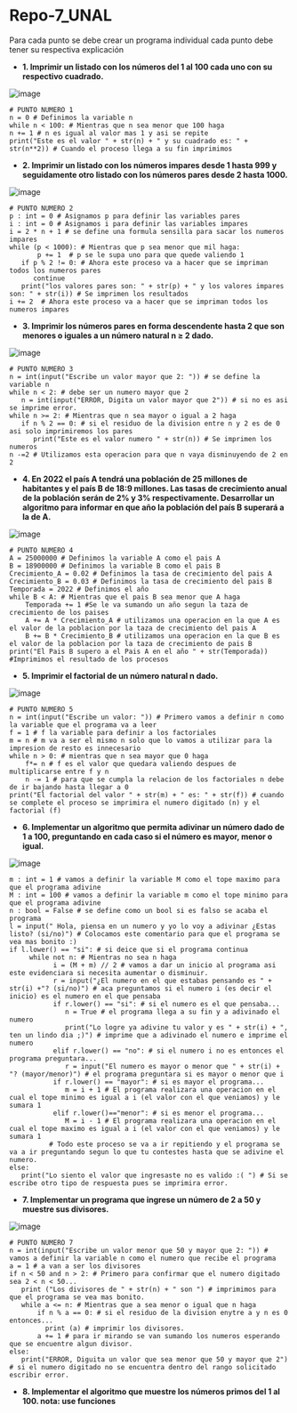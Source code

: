 # Repo-7_UNAL
Para cada punto se debe crear un programa individual cada punto debe tener su respectiva explicación

- **1. Imprimir un listado con los números del 1 al 100 cada uno con su respectivo cuadrado.**

![image](https://user-images.githubusercontent.com/124611099/228120375-7ab69bf4-999a-494e-aa8e-aaadfd2aebf9.png)

    # PUNTO NUMERO 1
    n = 0 # Definimos la variable n
    while n < 100: # Mientras que n sea menor que 100 haga
    n += 1 # n es igual al valor mas 1 y asi se repite
    print("Este es el valor " + str(n) + " y su cuadrado es: " + str(n**2)) # Cuando el proceso llega a su fin imprimimos
 
- **2. Imprimir un listado con los números impares desde 1 hasta 999 y seguidamente otro listado con los números pares desde 2 hasta 1000.**

![image](https://user-images.githubusercontent.com/124611099/228121239-0d5779d3-fd49-40b3-a8b9-b744965d3b18.png)

    # PUNTO NUMERO 2
    p : int = 0 # Asignamos p para definir las variables pares
    i : int = 0 # Asignamos i para definir las variables impares
    i = 2 * n + 1 # se define una formula sensilla para sacar los numeros impares
    while (p < 1000): # Mientras que p sea menor que mil haga:
           p += 1  # p se le supa uno para que quede valiendo 1
       if p % 2 != 0: # Ahora este proceso va a hacer que se impriman todos los numeros pares
          continue
       print("los valores pares son: " + str(p) + " y los valores impares son: " + str(i)) # Se imprimen los resultados 
    i += 2  # Ahora este proceso va a hacer que se impriman todos los numeros impares

- **3. Imprimir los números pares en forma descendente hasta 2 que son menores o iguales a un número natural n ≥ 2 dado.**

![image](https://user-images.githubusercontent.com/124611099/228125658-d0fed273-554c-48e6-996d-9ac095c024fc.png)

    # PUNTO NUMERO 3
    n = int(input("Escribe un valor mayor que 2: ")) # se define la variable n 
    while n < 2: # debe ser un numero mayor que 2
       n = int(input("ERROR, Digita un valor mayor que 2")) # si no es asi se imprime error.
    while n >= 2: # Mientras que n sea mayor o igual a 2 haga
       if n % 2 == 0: # si el residuo de la division entre n y 2 es de 0 asi solo imprimiremos los pares 
          print("Este es el valor numero " + str(n)) # Se imprimen los numeros
    n -=2 # Utilizamos esta operacion para que n vaya disminuyendo de 2 en 2

- **4. En 2022 el país A tendrá una población de 25 millones de habitantes y el país B de 18:9 millones. Las tasas de crecimiento anual de la población serán de 2% y 3% respectivamente. Desarrollar un algoritmo para informar en que año la población del país B superará a la de A.**

![image](https://user-images.githubusercontent.com/124611099/228126297-9a0d83c6-0757-44ff-a8c3-c4c3a0ae623f.png)

    # PUNTO NUMERO 4
    A = 25000000 # Definimos la variable A como el pais A
    B = 18900000 # Definimos la variable B como el pais B
    Crecimiento_A = 0.02 # Definimos la tasa de crecimiento del pais A
    Crecimiento_B = 0.03 # Definimos la tasa de crecimiento del pais B
    Temporada = 2022 # Definimos el año 
    while B < A: # Mientras que el pais B sea menor que A haga
        Temporada += 1 #Se le va sumando un año segun la taza de crecimiento de los paises
        A += A * Crecimiento_A # utilizamos una operacion en la que A es el valor de la poblacion por la taza de crecimiento del pais A
        B += B * Crecimiento_B # utilizamos una operacion en la que B es el valor de la poblacion por la taza de crecimiento de pais B
    print("El Pais B supero a el Pais A en el año " + str(Temporada)) #Imprimimos el resultado de los procesos
        
- **5. Imprimir el factorial de un número natural n dado.**

![image](https://user-images.githubusercontent.com/124611099/228126892-0f339600-6d57-42c1-9846-9d2c4ba39c16.png)

    # PUNTO NUMERO 5
    n = int(input("Escribe un valor: ")) # Primero vamos a definir n como la variable que el programa va a leer
    f = 1 # f la variable para definir a los factoriales
    m = n # m va a ser el mismo n solo que lo vamos a utilizar para la impresion de resto es innecesario 
    while n > 0: # mientras que n sea mayor que 0 haga
        f*= n # f es el valor que quedara valiendo despues de multiplicarse entre f y n
        n -= 1 # para que se cumpla la relacion de los factoriales n debe de ir bajando hasta llegar a 0
    print("El factorial del valor " + str(m) + " es: " + str(f)) # cuando se complete el proceso se imprimira el numero digitado (n) y el factorial (f)

- **6. Implementar un algoritmo que permita adivinar un número dado de 1 a 100, preguntando en cada caso si el número es mayor, menor o igual.**

![image](https://user-images.githubusercontent.com/124611099/228129633-d8c59894-5f6a-43e2-bb16-a0bb8e9309df.png)

    m : int = 1 # vamos a definir la variable M como el tope maximo para que el programa adivine
    M : int = 100 # vamos a definir la variable m como el tope minimo para que el programa adivine
    n : bool = False # se define como un bool si es falso se acaba el programa
    l = input(" Hola, piensa en un numero y yo lo voy a adivinar ¿Estas listo? (si/no)") # Colocamos este comentario para que el programa se vea mas bonito :)
    if l.lower() == "si": # si deice que si el programa continua
         while not n: # Mientras no sea n haga
               i = (M + m) // 2 # vamos a dar un inicio al programa asi este evidenciara si necesita aumentar o disminuir.
               r = input("¿El numero en el que estabas pensando es " + str(i) +"? (si/no)") # aca preguntamos si el numero i (es decir el inicio) es el numero en el que pensaba
               if r.lower() == "si": # si el numero es el que pensaba...
                  n = True # el programa llega a su fin y a adivinado el numero
                  print("Lo logre ya adivine tu valor y es " + str(i) + ", ten un lindo dia ;)") # imprime que a adivinado el numero e imprime el numero
               elif r.lower() == "no": # si el numero i no es entonces el programa preguntara...
                  r = input("El numero es mayor o menor que " + str(i) + "? (mayor/menor)") # el programa preguntara si es mayor o menor que i 
               if r.lower() == "mayor": # si es mayor el programa...
                  m = i + 1 # El programa realizara una operacion en el cual el tope minimo es igual a i (el valor con el que veniamos) y le sumara 1
               elif r.lower()=="menor": # si es menor el programa...
                  M = i - 1 # El programa realizara una operacion en el cual el tope maximo es igual a i (el valor con el que veniamos) y le sumara 1
              # Todo este proceso se va a ir repitiendo y el programa se va a ir preguntando segun lo que tu contestes hasta que se adivine el numero.
    else:
       print("Lo siento el valor que ingresaste no es valido :( ") # Si se escribe otro tipo de respuesta pues se imprimira error.

- **7. Implementar un programa que ingrese un número de 2 a 50 y muestre sus divisores.** 

![image](https://user-images.githubusercontent.com/124611099/228135066-d2e06152-1471-47ed-9b45-35f7a8470dff.png)

    # PUNTO NUMERO 7
    n = int(input("Escribe un valor menor que 50 y mayor que 2: ")) # vamos a definir la variable n como el numero que recibe el programa
    a = 1 # a van a ser los divisores
    if n < 50 and n > 2: # Primero para confirmar que el numero digitado sea 2 < n < 50...
       print ("Los divisores de " + str(n) + " son ") # imprimimos para que el programa se vea mas bonito.
       while a <= n: # Mientras que a sea menor o igual que n haga
           if n % a == 0: # si el residuo de la division enytre a y n es 0 entonces...
             print (a) # imprimir los divisores. 
           a += 1 # para ir mirando se van sumando los numeros esperando que se encuentre algun divisor.
    else:
       print("ERROR, Diguita un valor que sea menor que 50 y mayor que 2") # si el numero digitado no se encuentra dentro del rango solicitado escribir error.


- **8. Implementar el algoritmo que muestre los números primos del 1 al 100. nota: use funciones**

